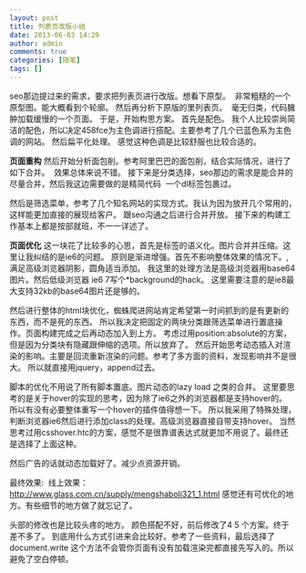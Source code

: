 ```yaml
---
layout: post
title: 列表页改版小结
date: 2013-06-03 14:29
author: admin
comments: true
categories: [随笔]
tags: []
---
```

seo那边提过来的需求，要求把列表页进行改版。想看下原型。
<img src="http://huugle.org/meta/img/glassList-Mod.jpg" alt="" />
非常粗糙的一个原型图。能大概看到个轮廓。
然后再分析下原版的里列表页。
<img src="http://huugle.org/meta/img/glassList-old.jpg" alt="" />
毫无归类，代码臃肿加载缓慢的一个页面。
于是，开始构思方案。
首先是配色。
我个人比较崇尚简洁的配色，所以决定458fce为主色调进行搭配。主要参考了几个已蓝色系为主色调的网站。
然后扁平化处理。
感觉这种色调是比较舒服也比较合适的。

<b>页面重构</b>
然后开始分析面包削。参考阿里巴巴的面包削，结合实际情况，进行了如下合并。
<img src="http://huugle.org/meta/img/loca.jpg" alt="" />
效果总体来说不错。
接下来是分类选择，seo那边的需求是能合并的尽量合并，然后我这边需要做的是精简代码
<img src="http://huugle.org/meta/img/20130603140421.png" alt="" />
一个dl标签包裹过。

然后是筛选菜单，参考了几个知名网站的实现方式。我认为因为放开几个常用的，这样能更加直接的展现给客户。
跟seo沟通之后进行合并开放。
接下来的构建工作基本上都是按部就班，不一一详述了。

<b>页面优化</b>
这一块花了比较多的心思，首先是标签的语义化。图片合并并压缩。这里让我纠结的是ie6的问题。
原则是渐进增强。首先不影响整体效果的情况下。,满足高级浏览器阴影，圆角适当添加。
我这里的处理方法是高级浏览器用base64图片。然后低级浏览器 ie6 7写个*background的hack。
这里需要注意的是ie8最大支持32kb的base64图片还是够的。

然后进行整体的html块优化，蜘蛛爬进网站肯定希望第一时间抓到的是有更新的东西，而不是死的东西。
所以我决定把固定的两块分类跟筛选菜单进行置底操作。页面构建完成之后再动态加入到上方。
考虑过用position:absolute的方案，但是因为分类块有隐藏跟伸缩的选项。所以放弃了。
然后开始思考动态插入对渲染的影响。主要是回流重新渲染的问题。参考了多方面的资料，发现影响并不是很大。
所以就直接用jquery，append过去。

脚本的优化不用说了所有脚本置底。图片动态的lazy load 之类的合并。
这里要思考的是关于hover的实现的思考，因为除了ie6之外的浏览器都是支持hover的。
所以有没有必要整体重写一个hover的插件值得想一下。
所以我采用了特殊处理，判断浏览器ie6然后进行添加class的处理。高级浏览器直接自带支持hover。
当然思考过用csshover.htc的方案，感觉不是很靠谱表达式就更加不用说了。最终还是选择了上面这种。

然后广告的话就动态加载好了。减少点资源开销。

最终效果:
<img src="http://huugle.org/meta/img/glassList-new.jpg" alt="" />
线上效果：<a href="http://www.glass.com.cn/supply/mengshaboli321_1.html">http://www.glass.com.cn/supply/mengshaboli321_1.html</a>
感觉还有可优化的地方。有些细节的地方做了就忘记了。

 头部的修改也是比较头疼的地方。
颜色搭配不好，前后修改了4 5 个方案。终于差不多了。
 到底用什么方式引进来会比较好。参考了一些资料，最后选择了document.write
 这个方法不会管你页面有没有加载渲染完都直接先写入的。所以避免了空白停顿。

